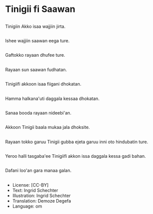 # Tinigii fi Saawan

##
Tinigiin Akko isaa wajjiin jirta.

##
Ishee wajjiin saawan eega ture.

##
Gaftokko rayaan dhufee ture.

##
Rayaan sun saawan fudhatan.

##
Tinigiifi akkoon isaa fiigani dhokatan.

##
Hamma halkana'uti daggala kessaa dhokatan.

##
Sanaa booda rayaan nideebi'an.

##
Akkoon Tinigii baala mukaa jala dhoksite.

##
Rayaan tokko garuu Tinigii gubba ejeta garuu inni oto hindubatin ture.

##
Yeroo halli tasgaba'ee Tinigiifi akkon issa daggala kessa gadi bahan.

##
Dafani loo'an gara manaa galan.

##
* License: [CC-BY]
* Text: Ingrid Schechter
* Illustration: Ingrid Schechter
* Translation: Demoze Degefa
* Language: om
